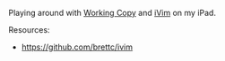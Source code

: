 Playing around with [Working Copy](https://workingcopy.app) and [iVim](https://github.com/terrychou/iVim) on my iPad.

Resources:

- https://github.com/brettc/ivim


